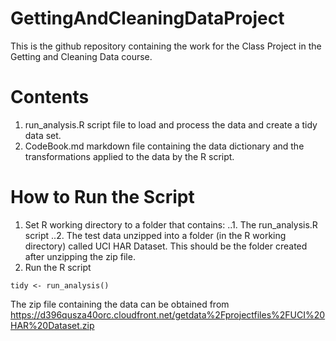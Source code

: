 GettingAndCleaningDataProject
=============================

This is the github repository containing the work for the Class Project in the Getting and Cleaning Data course.

# Contents

1. run_analysis.R script file to load and process the data and create a tidy data set.
2. CodeBook.md markdown file containing the data dictionary and the transformations applied to the data by the R script.

# How to Run the Script

1. Set R working directory to a folder that contains:
..1. The run_analysis.R script
..2. The test data unzipped into a folder (in the R working directory) called UCI HAR Dataset.  This should be the folder created after unzipping the zip file.
2. Run the R script
```
tidy <- run_analysis()
```

The zip file containing the data can be obtained from 
https://d396qusza40orc.cloudfront.net/getdata%2Fprojectfiles%2FUCI%20HAR%20Dataset.zip